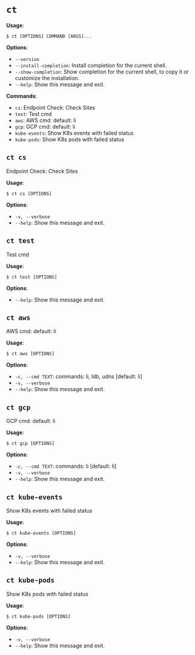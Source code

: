 # `ct`

**Usage**:

```console
$ ct [OPTIONS] COMMAND [ARGS]...
```

**Options**:

* `--version`
* `--install-completion`: Install completion for the current shell.
* `--show-completion`: Show completion for the current shell, to copy it or customize the installation.
* `--help`: Show this message and exit.

**Commands**:

* `cs`: Endpoint Check: Check Sites
* `test`: Test cmd
* `aws`: AWS cmd: default: li
* `gcp`: GCP cmd: default: li
* `kube-events`: Show K8s events with failed status
* `kube-pods`: Show K8s pods with failed status

## `ct cs`

Endpoint Check: Check Sites

**Usage**:

```console
$ ct cs [OPTIONS]
```

**Options**:

* `-v, --verbose`
* `--help`: Show this message and exit.

## `ct test`

Test cmd

**Usage**:

```console
$ ct test [OPTIONS]
```

**Options**:

* `--help`: Show this message and exit.

## `ct aws`

AWS cmd: default: li

**Usage**:

```console
$ ct aws [OPTIONS]
```

**Options**:

* `-c, --cmd TEXT`: commands: li, ldb, udns  [default: li]
* `-v, --verbose`
* `--help`: Show this message and exit.

## `ct gcp`

GCP cmd: default: li

**Usage**:

```console
$ ct gcp [OPTIONS]
```

**Options**:

* `-c, --cmd TEXT`: commands: li  [default: li]
* `-v, --verbose`
* `--help`: Show this message and exit.

## `ct kube-events`

Show K8s events with failed status

**Usage**:

```console
$ ct kube-events [OPTIONS]
```

**Options**:

* `-v, --verbose`
* `--help`: Show this message and exit.

## `ct kube-pods`

Show K8s pods with failed status

**Usage**:

```console
$ ct kube-pods [OPTIONS]
```

**Options**:

* `-v, --verbose`
* `--help`: Show this message and exit.
